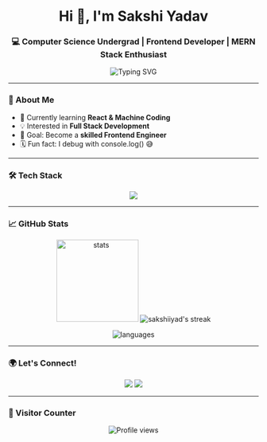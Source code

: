 <!-- PROFILE HEADER -->
<h1 align="center">Hi 👋, I'm Sakshi Yadav</h1>
<h3 align="center">💻 Computer Science Undergrad | Frontend Developer | MERN Stack Enthusiast</h3>

<p align="center">
  <img src="https://readme-typing-svg.demolab.com?font=Fira+Code&weight=600&pause=1000&color=F75C7E&center=true&vCenter=true&width=435&lines=Welcome+to+my+GitHub!;I+love+building+cool+web+projects;Frontend+%7C+React+%7C+JavaScript" alt="Typing SVG" />
</p>

---

### 🚀 About Me  
- 🌱 Currently learning **React & Machine Coding**
- 💡 Interested in **Full Stack Development**
- 🎯 Goal: Become a **skilled Frontend Engineer**
- 🗓️ Fun fact: I debug with console.log() 😅  

---

### 🛠️ Tech Stack  
<p align="center">
  <img src="https://skillicons.dev/icons?i=html,css,js,react,git,github,bootstrap,tailwind,vscode,python" />
</p>

---

### 📈 GitHub Stats  
<p align="center">
  <img src="https://github-readme-stats.vercel.app/api?username=sakshiiyad&show_icons=true&theme=radical" alt="stats" height="165"/>
  <img src="https://github-readme-streak-stats.herokuapp.com?user=sakshiiyad&theme=radical&hide_border=false" alt="sakshiiyad's streak"/>

</p>

<p align="center">
  <img src="https://github-readme-stats.vercel.app/api/top-langs/?username=sakshiiyad&layout=compact&theme=radical" alt="languages" />
</p>

---

### 🌍 Let's Connect!
<p align="center">
  <a href="https://www.linkedin.com/in/sakshiiyad" target="_blank"><img src="https://img.shields.io/badge/LinkedIn-%230077B5.svg?style=for-the-badge&logo=linkedin&logoColor=white"/></a>
  <a href="mailto:sakshiiyad@gmail.com"><img src="https://img.shields.io/badge/Gmail-D14836?style=for-the-badge&logo=gmail&logoColor=white"/></a>
</p>

---

### 👀 Visitor Counter  
<p align="center">
  <img src="https://komarev.com/ghpvc/?username=sakshiiyad&label=Profile%20Views&color=ff69b4&style=for-the-badge" alt="Profile views" />
</p>
